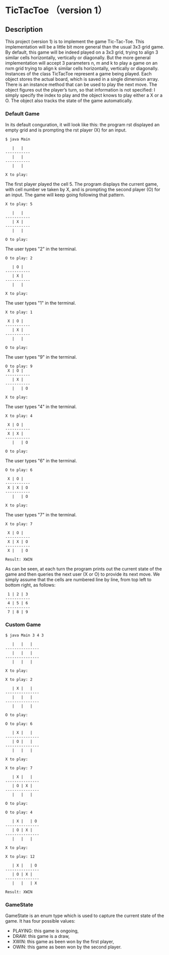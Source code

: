 # TicTacToe （version 1）

## Description
This project (version 1) is to implement the game Tic-Tac-Toe. This implementation will be a little bit more general than the usual 3x3 grid game. By default, this game will be indeed played on a 3x3 grid, trying to align 3 similar cells horizontally, vertically or diagonally. But the more general implementation will accept 3 parameters n, m and k to play a game on an nxm grid trying to align k similar cells horizontally, vertically or diagonally. Instances of the class TicTacToe represent a game being played. Each object stores the actual board, which is saved in a single dimension array. There is an instance method that can be used to play the next move. The object figures out the player’s turn, so that information is not specified: I simply specify the index to play and the object knows to play either a X or a O. The object also tracks the state of the game automatically.

### Default Game 
In its default conguration, it will look like this: the program rst displayed an empty grid and is prompting the rst player (X) for an input.

```
$ java Main

   |   |
-----------
   |   |
-----------
   |   |

X to play:
```

The first player played the cell 5. The program displays the current game, with cell number ve taken by X, and is prompting the second player (O) for an input. The game will keep going following that pattern.

```
X to play: 5

   |   |
-----------
   | X |
-----------
   |   |

O to play:
```

The user types "2" in the terminal.

```
O to play: 2

   | O |
-----------
   | X |
-----------
   |   |

X to play:
```

The user types "1" in the terminal.

```
X to play: 1

 X | O |
-----------
   | X |
-----------
   |   |

O to play:
```

The user types "9" in the terminal.

```
O to play: 9
 X | O |
-----------
   | X |
-----------
   |   | O

X to play:
```

The user types "4" in the terminal.

```
X to play: 4

 X | O |
-----------
 X | X |
-----------
   |   | O

O to play:
```

The user types "6" in the terminal.

```
O to play: 6

 X | O |
-----------
 X | X | O
-----------
   |   | O

X to play:
```

The user types "7" in the terminal.

```
X to play: 7

 X | O |
-----------
 X | X | O
-----------
 X |   | O

Result: XWIN
```

As can be seen, at each turn the program prints out the current state of the game and then queries the next user (X or O) to provide its next move. We simply assume that the cells are numbered line by line, from top left to bottom right, as follows:

```
 1 | 2 | 3
-----------
 4 | 5 | 6
-----------
 7 | 8 | 9
```

### Custom Game
```
$ java Main 3 4 3
```

```
   |   |   |
---------------
   |   |   |
---------------
   |   |   |

X to play:
```

```
X to play: 2

   | X |   |
---------------
   |   |   |
---------------
   |   |   |

O to play:
```

```
O to play: 6

   | X |   |
---------------
   | O |   |
---------------
   |   |   |

X to play:
```

```
X to play: 7

   | X |   |
---------------
   | O | X |
---------------
   |   |   |

O to play:
```

```
O to play: 4

   | X |   | O
---------------
   | O | X |
---------------
   |   |   |

X to play:
```

```
X to play: 12

   | X |   | O
---------------
   | O | X |
---------------
   |   |   | X

Result: XWIN
```

### GameState

GameState is an enum type which is used to capture the current state of the game. It has four possible values:

* PLAYING: this game is ongoing,
* DRAW: this game is a draw,
* XWIN: this game as been won by the first player,
* OWIN: this game as been won by the second player.
